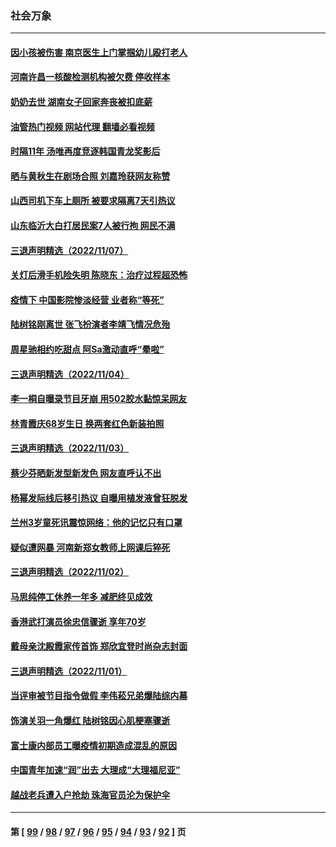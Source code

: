 ### 社会万象
---
#### [因小孩被伤害 南京医生上门掌掴幼儿殴打老人](../../pages/ncid282/n13862582.md?11100445) 
#### [河南许昌一核酸检测机构被欠费 停收样本](../../pages/ncid282/n13862337.md?11100445) 
#### [奶奶去世 湖南女子回家奔丧被扣底薪](../../pages/ncid282/n13862256.md?11100445) 
#### [油管热门视频 网站代理 翻墙必看视频](http://150.230.27.170:81/youtube.html?11100445)
#### [时隔11年 汤唯再度竞逐韩国青龙奖影后](../../pages/ncid282/n13862126.md?11100445) 
#### [晒与黄秋生在剧场合照 刘嘉玲获网友称赞](../../pages/ncid282/n13862092.md?11100445) 
#### [山西司机下车上厕所 被要求隔离7天引热议](../../pages/ncid282/n13861782.md?11100445) 
#### [山东临沂大白打居民案7人被行拘 网民不满](../../pages/ncid282/n13861521.md?11100445) 
#### [三退声明精选（2022/11/07）](../../pages/ncid282/n13861539.md?11100445) 
#### [关灯后滑手机险失明 陈晓东：治疗过程超恐怖](../../pages/ncid282/n13861332.md?11100445) 
#### [疫情下 中国影院惨淡经营 业者称“等死”](../../pages/ncid282/n13861048.md?11100445) 
#### [陆树铭刚离世 张飞扮演者李靖飞情况危殆](../../pages/ncid282/n13860682.md?11100445) 
#### [周星驰相约吃甜点 阿Sa激动直呼“晕啦”](../../pages/ncid282/n13860622.md?11100445) 
#### [三退声明精选（2022/11/04）](../../pages/ncid282/n13860006.md?11100445) 
#### [李一桐自曝录节目牙崩 用502胶水黏惊呆网友](../../pages/ncid282/n13859793.md?11100445) 
#### [林青霞庆68岁生日 换两套红色新装拍照](../../pages/ncid282/n13859726.md?11100445) 
#### [三退声明精选（2022/11/03）](../../pages/ncid282/n13859239.md?11100445) 
#### [蔡少芬晒新发型新发色 网友直呼认不出](../../pages/ncid282/n13859086.md?11100445) 
#### [杨幂发际线后移引热议 自曝用植发液曾狂脱发](../../pages/ncid282/n13859024.md?11100445) 
#### [兰州3岁童死讯震惊网络：他的记忆只有口罩](../../pages/ncid282/n13858905.md?11100445) 
#### [疑似遭网暴 河南新郑女教师上网课后猝死](../../pages/ncid282/n13858283.md?11100445) 
#### [三退声明精选（2022/11/02）](../../pages/ncid282/n13858389.md?11100445) 
#### [马思纯停工休养一年多 减肥终见成效](../../pages/ncid282/n13858229.md?11100445) 
#### [香港武打演员徐忠信骤逝 享年70岁](../../pages/ncid282/n13858141.md?11100445) 
#### [戴母亲沈殿霞家传首饰 郑欣宜登时尚杂志封面](../../pages/ncid282/n13858162.md?11100445) 
#### [三退声明精选（2022/11/01）](../../pages/ncid282/n13857581.md?11100445) 
#### [当评审被节目指令做假 李伟菘兄弟爆陆综内幕](../../pages/ncid282/n13857365.md?11100445) 
#### [饰演关羽一角爆红 陆树铭因心肌梗塞骤逝](../../pages/ncid282/n13857451.md?11100445) 
#### [富士康内部员工曝疫情初期造成混乱的原因](../../pages/ncid282/n13857074.md?11100445) 
#### [中国青年加速“润”出去 大理成“大理福尼亚”](../../pages/ncid282/n13857117.md?11100445) 
#### [越战老兵遭入户抢劫 珠海官员沦为保护伞](../../pages/ncid282/n13854212.md?11100445) 

---
#### 第 [ [99](./99.md?11100445) / [98](./98.md?11100445) / [97](./97.md?11100445) / [96](./96.md?11100445) / [95](./95.md?11100445) / [94](./94.md?11100445) / [93](./93.md?11100445) / [92](./92.md?11100445) ] 页
